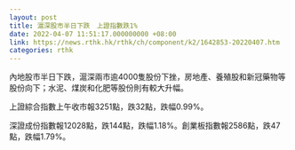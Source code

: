 ```yaml
---
layout: post
title: 滬深股市半日下跌　上證指數跌1%
date: 2022-04-07 11:51:17.000000000 +08:00
link: https://news.rthk.hk/rthk/ch/component/k2/1642853-20220407.htm
categories: rthk
---
```


內地股市半日下跌，滬深兩市逾4000隻股份下挫，房地產、養殖股和新冠藥物等股份向下；水泥、煤炭和化肥等股份則有較大升幅。

上證綜合指數上午收市報3251點，跌32點，跌幅0.99%。

深證成份指數報12028點，跌144點，跌幅1.18%。創業板指數報2586點，跌47點，跌幅1.79%。
